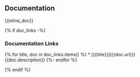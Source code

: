 <!-- wp:heading  -->
<h2 id="documentation">Documentation</h2>
<!-- /wp:heading -->

<!-- wp:html -->

{{inline_doc}}

<!-- /wp:html -->

{% if doc_links -%}
<!-- wp:heading  {"level":3} -->
<h3 id="documentation_links">Documentation Links</h3>
<!-- /wp:heading -->
<!-- wp:list -->
{% for title, doc in doc_links.items() %}
* [{{title}}]({{doc.url}}) {{doc.description}}
{%- endfor %}


<!-- /wp:list -->
{% endif %}